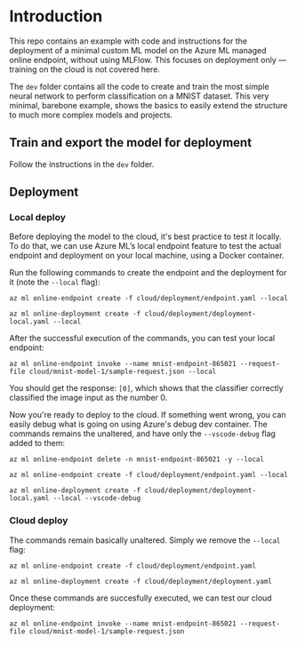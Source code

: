 # Introduction

This repo contains an example with code and instructions for the deployment of a minimal custom ML model on the Azure ML managed online endpoint, without using MLFlow. This focuses on deployment only — training on the cloud is not covered here.

The `dev` folder contains all the code to create and train the most simple neural network to perform classification on a MNIST dataset. This very minimal, barebone example, shows the basics to easily extend the structure to much more complex models and projects.

## Train and export the model for deployment

Follow the instructions in the `dev` folder.

## Deployment

### Local deploy

Before deploying the model to the cloud, it's best practice to test it locally. To do that, we can use Azure ML’s local endpoint feature to test the actual endpoint and deployment on your local machine, using a Docker container.

Run the following commands to create the endpoint and the deployment for it (note the `--local` flag):

`az ml online-endpoint create -f cloud/deployment/endpoint.yaml --local`

`az ml online-deployment create -f cloud/deployment/deployment-local.yaml --local`

After the successful execution of the commands, you can test your local endpoint:

`az ml online-endpoint invoke --name mnist-endpoint-865021 --request-file cloud/mnist-model-1/sample-request.json --local`

You should get the response: `[0]`, which shows that the classifier correctly classified the image input as the number 0.

Now you're ready to deploy to the cloud. If something went wrong, you can easily debug what is going on using Azure's debug dev container. The commands remains the unaltered, and have only the `--vscode-debug` flag added to them:

`az ml online-endpoint delete -n mnist-endpoint-865021 -y --local`

`az ml online-endpoint create -f cloud/deployment/endpoint.yaml --local`

`az ml online-deployment create -f cloud/deployment/deployment-local.yaml --local --vscode-debug`

### Cloud deploy

The commands remain basically unaltered. Simply we remove the `--local` flag:

`az ml online-endpoint create -f cloud/deployment/endpoint.yaml`

`az ml online-deployment create -f cloud/deployment/deployment.yaml`

Once these commands are succesfully executed, we can test our cloud deployment:

`az ml online-endpoint invoke --name mnist-endpoint-865021 --request-file cloud/mnist-model-1/sample-request.json`
